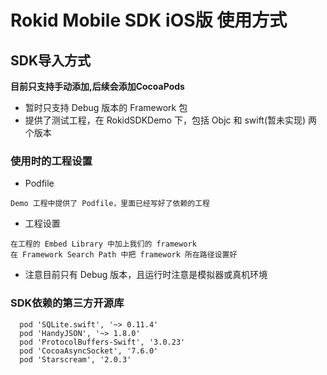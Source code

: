 # Rokid Mobile SDK iOS版 使用方式
## SDK导入方式

**目前只支持手动添加,后续会添加CocoaPods**

* 暂时只支持 Debug 版本的 Framework 包
* 提供了测试工程，在 RokidSDKDemo 下，包括 Objc 和 swift(暂未实现) 两个版本

### 使用时的工程设置

* Podfile

```
Demo 工程中提供了 Podfile，里面已经写好了依赖的工程
```

* 工程设置

```
在工程的 Embed Library 中加上我们的 framework
在 Framework Search Path 中把 framework 所在路径设置好
```

* 注意目前只有 Debug 版本，且运行时注意是模拟器或真机环境 

### SDK依赖的第三方开源库

```
  pod 'SQLite.swift', '~> 0.11.4'
  pod 'HandyJSON', '~> 1.8.0'
  pod 'ProtocolBuffers-Swift', '3.0.23'
  pod 'CocoaAsyncSocket', '7.6.0'
  pod 'Starscream', '2.0.3'
```


